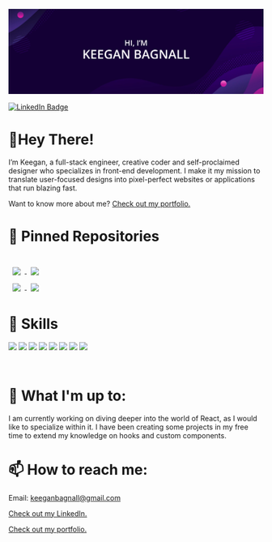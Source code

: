 
[![Keegan's GitHub Banner](./assets/Banner.png)](https://www.keeganbagnall.com/)


[![LinkedIn Badge](https://img.shields.io/badge/LinkedIn-Profile-informational?style=flat&logo=linkedin&logoColor=white&color=0D76A8)](https://www.linkedin.com/in/keegan-bagnall/)

# 👋Hey There!

I’m Keegan, a full-stack engineer, creative coder and self-proclaimed designer who specializes in front-end development. I make it my mission to translate user-focused designs into pixel-perfect websites or applications that run blazing fast.

Want to know more about me? [Check out my portfolio.](https://www.keeganbagnall.com/)

# 📌 Pinned Repositories
<br>

<a href="https://github.com/keegz1998/CryptoApp">
  <img align="center" style="margin:0.5rem" src="https://github-readme-stats.vercel.app/api/pin/?username=keegz1998&repo=CryptoApp&title_color=ffffff&text_color=c9cacc&icon_color=4AB197&bg_color=1A2B34" />
</a>

<a href="https://github.com/keegz1998/Hangman">
  <img align="center" style="margin:0.5rem" src="https://github-readme-stats.vercel.app/api/pin/?username=keegz1998&repo=Hangman&title_color=ffffff&text_color=c9cacc&icon_color=4AB197&bg_color=1A2B34" />
</a>

<br>

<a href="https://github.com/keegz1998/Version-Control-Search-Engine-Frontend">
  <img align="center" style="margin:0.5rem" src="https://github-readme-stats.vercel.app/api/pin/?username=keegz1998&repo=Version-Control-Search-Engine-Frontend&title_color=ffffff&text_color=c9cacc&icon_color=4AB197&bg_color=1A2B34" />
</a>


<a href="https://github.com/keegz1998/Version-Control-Search-Engine-Frontend">
  <img align="center" style="margin:0.5rem" src="https://github-readme-stats.vercel.app/api/pin/?username=keegz1998&repo=Version-Control-Search-Engine-Backend&title_color=ffffff&text_color=c9cacc&icon_color=4AB197&bg_color=1A2B34" />
</a>





<br>



# 💼 Skills

![](https://img.shields.io/badge/Code-React-informational?style=flat&logo=react&logoColor=white&color=4AB197)
![](https://img.shields.io/badge/Code-Redux-informational?style=flat&logo=Redux&logoColor=white&color=4AB197)
![](https://img.shields.io/badge/Code-JavaScript-informational?style=flat&logo=JavaScript&logoColor=white&color=4AB197)
![](https://img.shields.io/badge/Code-TypeScript-informational?style=flat&logo=TypeScript&logoColor=white&color=4AB197)
![](https://img.shields.io/badge/Code-Java-informational?style=flat&logo=Java&logoColor=white&color=4AB197)
![](https://img.shields.io/badge/Style-CSS-informational?style=flat&logo=css3&logoColor=white&color=4AB197)
![](https://img.shields.io/badge/Code-MongoDB-informational?style=flat&logo=MongoDB&logoColor=white&color=4AB197)
![](https://img.shields.io/badge/Tools-NPM-informational?style=flat&logo=npm&logoColor=white&color=4AB197)





<br>

# 🌱 What I'm up to:

I am currently working on diving deeper into the world of React, as I would like to specialize within it. I have been creating some projects in my free time to extend my knowledge on hooks and custom components.

# 📫 How to reach me:

Email: keeganbagnall@gmail.com

[Check out my LinkedIn.](https://www.linkedin.com/in/keegan-bagnall/)

[Check out my portfolio.](https://www.keeganbagnall.com/)


